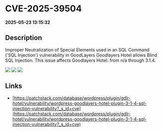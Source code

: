 # CVE-2025-39504

**2025-05-23 13:15:32**

## Description
Improper Neutralization of Special Elements used in an SQL Command ('SQL Injection') vulnerability in GoodLayers Goodlayers Hotel allows Blind SQL Injection. This issue affects Goodlayers Hotel: from n/a through 3.1.4.

![](https://img.shields.io/static/v1?label=Score&message=9.3&color=red)
![](https://img.shields.io/static/v1?label=Severity&message=CRITICAL&color=red)
![](https://img.shields.io/static/v1?label=CWE&message=SQL&color=green)

## Links
- [https://patchstack.com/database/wordpress/plugin/gdlr-hotel/vulnerability/wordpress-goodlayers-hotel-plugin-3-1-4-sql-injection-vulnerability?_s_id=cve](https://patchstack.com/database/wordpress/plugin/gdlr-hotel/vulnerability/wordpress-goodlayers-hotel-plugin-3-1-4-sql-injection-vulnerability?_s_id=cve)
